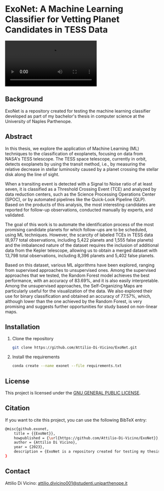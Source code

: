 # ExoNet: A Machine Learning Classifier for Vetting Planet Candidates in TESS Data

![Transit Animation](docs/transit-method-single-planet.mp4)

## Background

ExoNet is a repository created for testing the machine learning classifier developed as part of my bachelor's thesis in computer science at the University of Naples Parthenope.

## Abstract

In this thesis, we explore the application of Machine Learning (ML) techniques to the classification of exoplanets, focusing on data from NASA's TESS telescope. The TESS space telescope, currently in orbit, detects exoplanets by using the transit method, i.e., by measuring the relative decrease in stellar luminosity caused by a planet crossing the stellar disk along the line of sight.

When a transiting event is detected with a Signal to Noise ratio of at least seven, it is classified as a Threshold Crossing Event (TCE) and analyzed by data reduction centers, such as the Science Processing Operations Center (SPOC), or by automated pipelines like the Quick-Look Pipeline (QLP). Based on the products of this analysis, the most interesting candidates are reported for follow-up observations, conducted manually by experts, and validated.

The goal of this work is to automate the identification process of the most promising candidate planets for which follow-ups are to be scheduled, using ML techniques. However, the scarcity of labeled TCEs in TESS data (6,977 total observations, including 5,422 planets and 1,555 false planets) and the imbalanced nature of the dataset requires the inclusion of additional data from the Kepler telescope, allowing us to obtain a merged dataset with 13,798 total observations, including 8,396 planets and 5,402 false planets.

Based on this dataset, various ML algorithms have been explored, ranging from supervised approaches to unsupervised ones. Among the supervised approaches that we tested, the Random Forest model achieves the best performance, with an accuracy of 83.69%, and it is also easily interpretable. Among the unsupervised approaches, the Self-Organizing Maps are particularly useful for the visualization of the data. We also explored their use for binary classification and obtained an accuracy of 77.57%, which, although lower than the one achieved by the Random Forest, is very promising and suggests further opportunities for study based on non-linear maps.

## Installation

1. Clone the repository
   ```bash
   git clone https://github.com/Attilio-Di-Vicino/ExoNet.git
   ```

2. Install the requirements
   ```bash
   conda create --name exonet --file requirements.txt
   ```
   
## License

This project is licensed under the [GNU GENERAL PUBLIC LICENSE](LICENSE).

## Citation

If you want to cite this project, you can use the following BibTeX entry:

```bash
@misc{github.exonet,
    title = {{ExoNet}},
    howpublished = {\url{https://github.com/Attilio-Di-Vicino/ExoNet}},
    author = {Attilio Di Vicino},
    year = {2023},
    description = {ExoNet is a repository created for testing my thesis entitled "A Machine Learning Classifier for Vetting Planet Candidates in TESS Data".}
}

```

## Contact 

Attilio Di Vicino: attilio.divicino001@studenti.uniparthenope.it